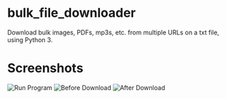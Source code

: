 # bulk_file_downloader
Download bulk images, PDFs, mp3s, etc. from multiple URLs on a txt file, using Python 3.


# Screenshots

![Run Program](https://github.com/ronknight/bulk_file_downloader/blob/master/assets/run-program.png)
![Before Download](https://github.com/ronknight/bulk_file_downloader/blob/master/assets/before-download.png)
![After Download](https://github.com/ronknight/bulk_file_downloader/blob/master/assets/after-download.png)
